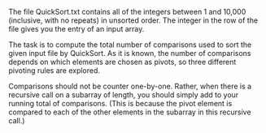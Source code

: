The file QuickSort.txt contains all of the integers between 1 and 10,000 (inclusive, with no repeats) in unsorted order. The integer in the
row of the file gives you the entry of an input array.

The task is to compute the total number of comparisons used to sort the given input file by QuickSort. As it is known, the number of comparisons depends on which elements are chosen as pivots, so three different pivoting rules are explored.

Comparisons should not be counter one-by-one. Rather, when there is a recursive call on a subarray of length, you should simply add to your running total of comparisons. (This is because the pivot element is compared to each of the other elements in the subarray in this recursive call.)